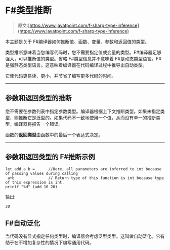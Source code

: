 # F#类型推断

> 原文:[https://www.javatpoint.com/f-sharp-type-inference](https://www.javatpoint.com/f-sharp-type-inference)

本主题是关于 F#编译器如何推断值、函数、变量、参数和返回值的类型。

类型推断意味着当您编写代码时，您不需要指定值或变量的类型。F#编译器足够强大，可以推断值的类型。省略 F#类型信息并不意味着 F#是动态类型语言。F#是强静态类型语言。这意味着编译器在代码编译过程中推导出自动类型。

它使代码更易读、更小，并节省了编写更多代码的时间。

* * *

## 参数和返回类型的推断

您不需要在参数列表中指定参数类型。编译器根据上下文推断类型。如果未指定类型，则推断它是泛型的。如果代码不一致地使用一个值，从而没有单一的推断类型，编译器将报告一个错误。

函数的**返回类型**由函数中的最后一个表达式决定。

* * *

## 参数和返回类型的 F#推断示例

```
let add a b =      //Here, all parameters are inferred to int because of passing values during calling
 a+b               // Return type of this function is int because type of this expression is int.
printf "%d" (add 10 20)

```

输出:

```
30

```

## F#自动泛化

当代码没有显式指定任何类型时，编译器会考虑泛型类型。这叫做自动泛化。它有助于在不增加复杂性的情况下编写通用代码。